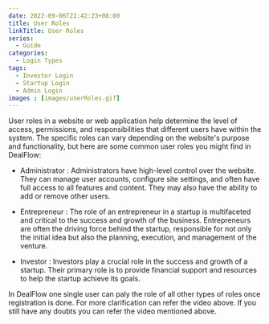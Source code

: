 ```yaml
---
date: 2022-09-06T22:42:23+08:00
title: User Roles
linkTitle: User Roles
series:
  - Guide
categories:
  - Login Types
tags:
  - Investor Login
  - Startup Login
  - Admin Login
images : [images/userRoles.gif]
---
```

User roles in a website or web application help determine the level of access, permissions, and responsibilities that different users have within the system. The specific roles can vary depending on the website's purpose and functionality, but here are some common user roles you might find in DealFlow:

- Administrator : Administrators have high-level control over the website. They can manage user accounts, configure site settings, and often have full access to all features and content. They may also have the ability to add or remove other users.

- Entrepreneur : The role of an entrepreneur in a startup is multifaceted and critical to the success and growth of the business. Entrepreneurs are often the driving force behind the startup, responsible for not only the initial idea but also the planning, execution, and management of the venture.

- Investor : Investors play a crucial role in the success and growth of a startup. Their primary role is to provide financial support and resources to help the startup achieve its goals.

In DealFlow one single user can paly the role of all other types of roles once registration is done. For more clarification can refer the video above. If you still have any doubts you can refer the video mentioned above.